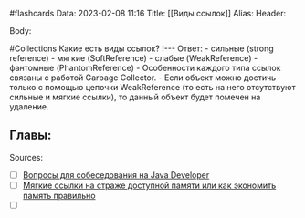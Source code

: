 #flashcards
Data: 2023-02-08 11:16
Title: [[Виды ссылок]]
Alias:
Header:




Body:



#Collections 
Какие есть виды ссылок?
!---
Ответ:
	- сильные (strong reference)
	- мягкие (SoftReference)
	- слабые (WeakReference)
	- фантомные (PhantomReference)
	- Особенности каждого типа ссылок связаны с работой Garbage Collector.
	- Если объект можно достичь только с помощью цепочки WeakReference (то есть на него отсутствуют сильные и мягкие ссылки), то данный объект будет помечен на удаление.
<!--SR:!2023-03-14,3,190-->




Главы:
- 


Sources:
- [ ] [Вопросы для собеседования на Java Developer](https://github.com/enhorse/java-interview/blob/master/README.md#%D0%9E%D0%9E%D0%9F)
- [ ] [Мягкие ссылки на страже доступной памяти или как экономить память правильно](https://habr.com/ru/post/169883/)
- [ ] []()
